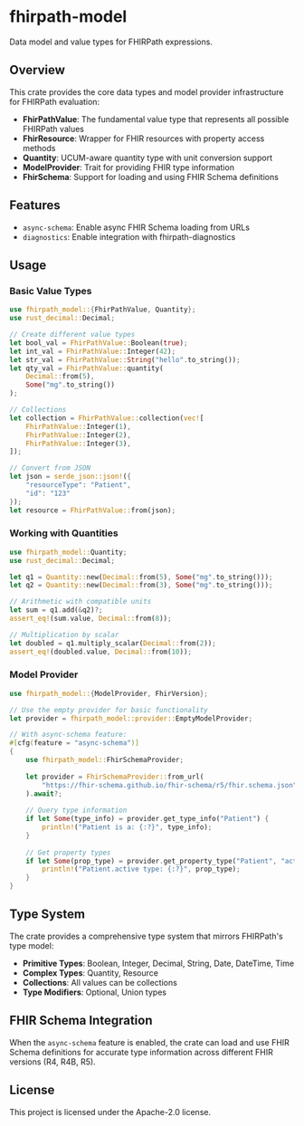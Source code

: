 # fhirpath-model

Data model and value types for FHIRPath expressions.

## Overview

This crate provides the core data types and model provider infrastructure for FHIRPath evaluation:

- **FhirPathValue**: The fundamental value type that represents all possible FHIRPath values
- **FhirResource**: Wrapper for FHIR resources with property access methods
- **Quantity**: UCUM-aware quantity type with unit conversion support
- **ModelProvider**: Trait for providing FHIR type information
- **FhirSchema**: Support for loading and using FHIR Schema definitions

## Features

- `async-schema`: Enable async FHIR Schema loading from URLs
- `diagnostics`: Enable integration with fhirpath-diagnostics

## Usage

### Basic Value Types

```rust
use fhirpath_model::{FhirPathValue, Quantity};
use rust_decimal::Decimal;

// Create different value types
let bool_val = FhirPathValue::Boolean(true);
let int_val = FhirPathValue::Integer(42);
let str_val = FhirPathValue::String("hello".to_string());
let qty_val = FhirPathValue::quantity(
    Decimal::from(5),
    Some("mg".to_string())
);

// Collections
let collection = FhirPathValue::collection(vec![
    FhirPathValue::Integer(1),
    FhirPathValue::Integer(2),
    FhirPathValue::Integer(3),
]);

// Convert from JSON
let json = serde_json::json!({
    "resourceType": "Patient",
    "id": "123"
});
let resource = FhirPathValue::from(json);
```

### Working with Quantities

```rust
use fhirpath_model::Quantity;
use rust_decimal::Decimal;

let q1 = Quantity::new(Decimal::from(5), Some("mg".to_string()));
let q2 = Quantity::new(Decimal::from(3), Some("mg".to_string()));

// Arithmetic with compatible units
let sum = q1.add(&q2)?;
assert_eq!(sum.value, Decimal::from(8));

// Multiplication by scalar
let doubled = q1.multiply_scalar(Decimal::from(2));
assert_eq!(doubled.value, Decimal::from(10));
```

### Model Provider

```rust
use fhirpath_model::{ModelProvider, FhirVersion};

// Use the empty provider for basic functionality
let provider = fhirpath_model::provider::EmptyModelProvider;

// With async-schema feature:
#[cfg(feature = "async-schema")]
{
    use fhirpath_model::FhirSchemaProvider;
    
    let provider = FhirSchemaProvider::from_url(
        "https://fhir-schema.github.io/fhir-schema/r5/fhir.schema.json"
    ).await?;
    
    // Query type information
    if let Some(type_info) = provider.get_type_info("Patient") {
        println!("Patient is a: {:?}", type_info);
    }
    
    // Get property types
    if let Some(prop_type) = provider.get_property_type("Patient", "active") {
        println!("Patient.active type: {:?}", prop_type);
    }
}
```

## Type System

The crate provides a comprehensive type system that mirrors FHIRPath's type model:

- **Primitive Types**: Boolean, Integer, Decimal, String, Date, DateTime, Time
- **Complex Types**: Quantity, Resource
- **Collections**: All values can be collections
- **Type Modifiers**: Optional, Union types

## FHIR Schema Integration

When the `async-schema` feature is enabled, the crate can load and use FHIR Schema definitions for accurate type information across different FHIR versions (R4, R4B, R5).

## License

This project is licensed under the Apache-2.0 license.